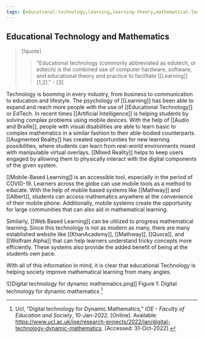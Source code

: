 ```yaml
---
tags: [educational-technology,learning,learning-theory,mathematical-learning]
---
```


## Educational Technology and Mathematics

> [!quote] 
> > "Educational technology (commonly abbreviated as edutech, or edtech) is the combined use of computer hardware, software, and educational theory and practice to facilitate [[Learning]]  [1,2]."  - [3]

Technology is booming in every industry, from business to communication to education and lifestyle. The psychology of [[Learning]] has been able to expand and reach more people with the use of [[Educational Technology]] or EdTech. In recent times [[Artificial Intelligence]] is helping students by solving complex problems using mobile devices. With the help of [[Audio and Braille]], people with visual disabilities are able to learn basic to complex mathematics in a similar fashion to their able-bodied counterparts. [[Augmented Reality]] has created opportunities for new learning possibilities, where students can learn from real-world environments mixed with manipulable virtual overlays. [[Mixed Reality]] helps to keep users engaged by allowing them to physically interact with the digital components of the given system.

[[Mobile-Based Learning]] is an accessible tool, especially in the period of COVID-19.  Learners across the globe can use mobile tools as a method to educate.  With the help of mobile based systems like [[Mathway]] and [[Albert]], students can access mathematics anywhere at the convenience of their mobile phone.  Additionally, mobile systems create the opportunity for large communities that can also aid in mathematical learning.

Similarly, [[Web Based Learning]] can be utilized to progress mathematical learning.  Since this technology is not as modern as many, there are many established website like [[KhanAcademy]], [[Mathway]], [[Quora]], and [[Wolfram Alpha]] that can help learners understand tricky concepts more efficiently.  These systems also provide the added benefit of being at the students own pace.  

With all of this information in mind, it is clear that educational Technology is helping society improve mathematical learning from many angles.

![[Digital technology for dynamic mathematics.png]]
Figure 1: Digital technology for dynamic mathematics [^4] 


[^1]: R. Robinson, M. Molenda, and L. Rezabek, “Association for Educational Communications and Technology,” in _Facilitating Learning_, Association for Educational Communications and Technology, 2015, pp. 16–48.
[^2]: N. Mastellos, T. Tran, K. Dharmayat, E. Cecil, H.-Y. Lee, C. C. Wong, W. Mkandawire, E. Ngalande, J. T.-S. Wu, V. Hardy, B. G. Chirambo, and J. M. O’Donoghue, “Training Community Healthcare Workers on the use of information and communication technologies: A randomised controlled trial of traditional versus blended learning in Malawi, Africa,” _BMC Medical Education_, vol. 18, no. 1, 2018.
[^3]:“Educational Technology,” _Wikipedia_, 25-Oct-2022. [Online]. Available: https://en.wikipedia.org/wiki/Educational_technology. [Accessed: 30-Oct-2022].
[^4]: Ucl, “Digital technology for Dynamic Mathematics,” _IOE - Faculty of Education and Society_, 10-Jan-2022. [Online]. Available: https://www.ucl.ac.uk/ioe/research-projects/2022/jan/digital-technology-dynamic-mathematics. [Accessed: 31-Oct-2022].